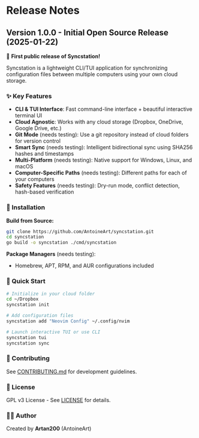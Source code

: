 # Release Notes

## Version 1.0.0 - Initial Open Source Release (2025-01-22)

🎉 **First public release of Syncstation!**

Syncstation is a lightweight CLI/TUI application for synchronizing configuration files between multiple computers using your own cloud storage.

### ✨ Key Features

- **CLI & TUI Interface**: Fast command-line interface + beautiful interactive terminal UI
- **Cloud Agnostic**: Works with any cloud storage (Dropbox, OneDrive, Google Drive, etc.)
- **Git Mode** (needs testing): Use a git repository instead of cloud folders for version control
- **Smart Sync** (needs testing): Intelligent bidirectional sync using SHA256 hashes and timestamps
- **Multi-Platform** (needs testing): Native support for Windows, Linux, and macOS
- **Computer-Specific Paths** (needs testing): Different paths for each of your computers
- **Safety Features** (needs testing): Dry-run mode, conflict detection, hash-based verification

### 🔧 Installation

**Build from Source:**
```bash
git clone https://github.com/AntoineArt/syncstation.git
cd syncstation
go build -o syncstation ./cmd/syncstation
```

**Package Managers** (needs testing):
- Homebrew, APT, RPM, and AUR configurations included

### 📖 Quick Start

```bash
# Initialize in your cloud folder
cd ~/Dropbox
syncstation init

# Add configuration files
syncstation add "Neovim Config" ~/.config/nvim

# Launch interactive TUI or use CLI
syncstation tui
syncstation sync
```

### 🤝 Contributing

See [CONTRIBUTING.md](CONTRIBUTING.md) for development guidelines.

### 📜 License

GPL v3 License - See [LICENSE](LICENSE) for details.

### 👨‍💻 Author

Created by **Artan200** (AntoineArt)